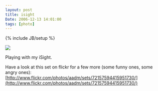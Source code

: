 ```yaml
---
layout: post
title: isight
Date: 2006-12-13 14:01:00
tags: [photo]
---
```

{% include JB/setup %} 

[![](http://static.flickr.com/136/319979770_bc687c890c_m.jpg)](http://www.flickr.com/photos/aadm/319979770/)  
  
Playing with my iSight.  

Have a look at this set on flickr for a few more (some funny ones, some angry ones):  
[http://www.flickr.com/photos/aadm/sets/72157594415951730/](http://www.flickr.com/photos/aadm/sets/72157594415951730/)
